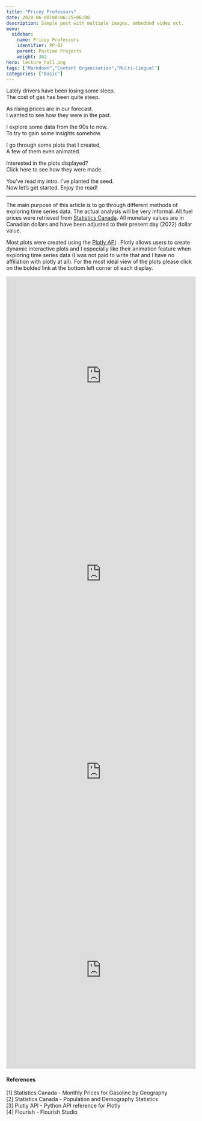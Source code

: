```yaml
---
title: "Pricey Professors"
date: 2020-06-08T08:06:25+06:00
description: Sample post with multiple images, embedded video ect.
menu:
  sidebar:
    name: Pricey Professors
    identifier: PP-02
    parent: Pastime Projects
    weight: 302
hero: lecture_hall.png
tags: ["Markdown","Content Organization","Multi-lingual"]
categories: ["Basic"]
---
```


<div align="left">
Lately drivers have been losing some sleep.<br>
The cost of gas has been quite steep.<p>

As rising prices are in our forecast.<br>
I wanted to see how they were in the past.<p>

I explore some data from the 90s to now.<br>
To try to gain some insights somehow.<p>

I go through some plots that I created,<br>
A few of them even animated.<p>

Interested in the plots displayed?<br>
Click here to see how they were made.<p>

You’ve read my intro. I’ve planted the seed.<br>
Now let’s get started. Enjoy the read!<p>

---


The main purpose of this article is to go through different methods of exploring time series data. The actual analysis will be very informal. All fuel prices were retrieved from [Statistics Canada](https://www150.statcan.gc.ca/t1/tbl1/en/tv.action?pid=1810000101). All monetary values are in Canadian dollars and have been adjusted to their present day (2022) dollar value.

Most plots were created using the [Plotly API](https://plotly.com/python-api-reference/) . Plotly allows users to create dynamic interactive plots and I especially like their animation feature when exploring time series data (I was not paid to write that and I have no affiliation with plotly at all). For the most ideal view of the plots please click on the bolded link at the bottom left corner of each display.



<iframe id="igraph" scrolling="no" style="border:none;" seamless="seamless" src="https://plotly.com/~jrkagumba/35.embed" height="525" width="100%"></iframe>
<iframe id="igraph" scrolling="no" style="border:none;" seamless="seamless" src="https://plotly.com/~jrkagumba/41.embed" height="525" width="100%"></iframe>
<iframe id="igraph" scrolling="no" style="border:none;" seamless="seamless" src="https://plotly.com/~jrkagumba/45.embed" height="525" width="100%"></iframe>
<iframe id="igraph" scrolling="no" style="border:none;" seamless="seamless" src="https://plotly.com/~jrkagumba/51.embed" height="525" width="100%"></iframe>



<div class="flourish-embed flourish-bar-chart-race" data-src="visualisation/9413426"><script src="https://public.flourish.studio/resources/embed.js"></script></div>



#### References
[1] Statistics Canada - Monthly Prices for Gasoline by Geography<br>
[2] Statistics Canada - Population and Demography Statistics<br>
[3] Plotly API - Python API reference for Plotly<br>
[4] Flourish - Flourish Studio